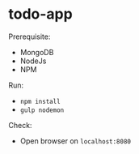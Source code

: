 # todo-app
Prerequisite:  
 - MongoDB  
 - NodeJs  
 - NPM  

Run:  
 - `npm install`  
 - `gulp nodemon`

Check:  
 - Open browser on `localhost:8080`
